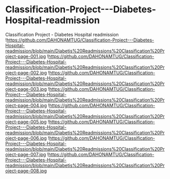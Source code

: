 # Classification-Project---Diabetes-Hospital-readmission
Classification Project  - Diabetes Hospital readmission
!https://github.com/DAHONAMTUG/Classification-Project---Diabetes-Hospital-readmission/blob/main/Diabetis%20Readmissions%20Classification%20Project-page-001.jpg
!https://github.com/DAHONAMTUG/Classification-Project---Diabetes-Hospital-readmission/blob/main/Diabetis%20Readmissions%20Classification%20Project-page-002.jpg
!https://github.com/DAHONAMTUG/Classification-Project---Diabetes-Hospital-readmission/blob/main/Diabetis%20Readmissions%20Classification%20Project-page-003.jpg
!https://github.com/DAHONAMTUG/Classification-Project---Diabetes-Hospital-readmission/blob/main/Diabetis%20Readmissions%20Classification%20Project-page-004.jpg
!https://github.com/DAHONAMTUG/Classification-Project---Diabetes-Hospital-readmission/blob/main/Diabetis%20Readmissions%20Classification%20Project-page-005.jpg
!https://github.com/DAHONAMTUG/Classification-Project---Diabetes-Hospital-readmission/blob/main/Diabetis%20Readmissions%20Classification%20Project-page-006.jpg
!https://github.com/DAHONAMTUG/Classification-Project---Diabetes-Hospital-readmission/blob/main/Diabetis%20Readmissions%20Classification%20Project-page-007.jpg
!https://github.com/DAHONAMTUG/Classification-Project---Diabetes-Hospital-readmission/blob/main/Diabetis%20Readmissions%20Classification%20Project-page-008.jpg
